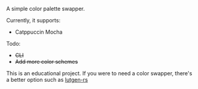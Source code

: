 A simple color palette swapper.

Currently, it supports:
- Catppuccin Mocha

Todo:
- ~~CLI~~
- ~~Add more color schemes~~

This is an educational project. If you were to need a color swapper, there's a better option such as [lutgen-rs](https://github.com/ozwaldorf/lutgen-rs)